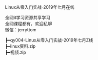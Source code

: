 Linux从零入门实战-2019年七月在线

全网it学习资源共享学习<br>全网课程都有，欢迎私聊<br>微信：jerryttom<br>

┣━qy004-Linux从零入门实战-2019年七月Z线<br> ┣━linux资料.zip<br> ┣━视频.zip